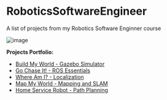 # RoboticsSoftwareEngineer

A list of projects from my Robotics Software Enginner course

![image](https://user-images.githubusercontent.com/29335742/222953926-667c9b30-661c-449e-a30b-635aaddc2f2d.png)

**Projects Portfolio:**

* [Build My World - Gazebo Simulator](https://github.com/ObinnaNdbs/Udacity-Robotic-Software-Engineering-Nanodegree/tree/main/Project1/enviroment)
* [Go Chase It! - ROS Essentials](https://github.com/ObinnaNdbs/Udacity-Robotic-Software-Engineering-Nanodegree/tree/main/Project2/catkin_ws/src)
* [Where Am I? - Localization](https://github.com/ObinnaNdbs/Udacity-Robotic-Software-Engineering-Nanodegree/tree/main/Project3/catkin_ws/src)
* [Map My World - Mapping and SLAM](https://github.com/ObinnaNdbs/Udacity-Robotic-Software-Engineering-Nanodegree/tree/main/Project4/catkin_ws/src)
* [Home Service Robot - Path Planning](https://github.com/ObinnaNdbs/Udacity-Robotic-Software-Engineering-Nanodegree/tree/main/Project5/catkin_ws/src)
